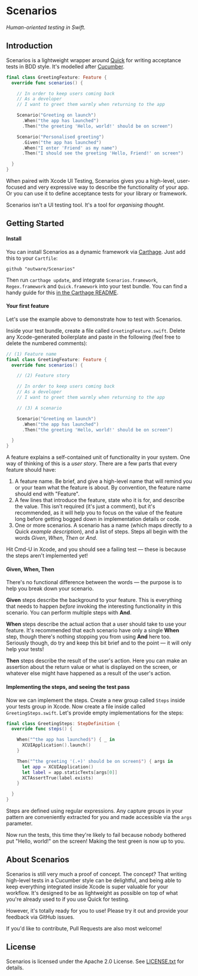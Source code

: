 # Scenarios

_Human-oriented testing in Swift._

## Introduction

Scenarios is a lightweight wrapper around [Quick][] for writing acceptance tests in BDD style. It's modelled after [Cucumber][].

```swift
final class GreetingFeature: Feature {
  override func scenarios() {

    // In order to keep users coming back
    // As a developer
    // I want to greet them warmly when returning to the app

    Scenario("Greeting on launch")
      .When("the app has launched")
      .Then("the greeting 'Hello, world!' should be on screen")

    Scenario("Personalised greeting")
      .Given("the app has launched")
      .When("I enter 'Friend' as my name")
      .Then("I should see the greeting 'Hello, Friend!' on screen")

  }
}
```

[Quick]: https://github.com/Quick/Quick
[Cucumber]: http://cucumber.io/

When paired with Xcode UI Testing, Scenarios gives you a high-level, user-focused and very expressive way to describe the functionality of your app. Or you can use it to define acceptance tests for your library or framework.

Scenarios isn't a UI testing tool. It's a tool for _organising thought_.

## Getting Started

#### Install

You can install Scenarios as a dynamic framework via [Carthage][]. Just add this to your `Cartfile`:

```
github "outware/Scenarios"
```

Then run `carthage update`, and integrate `Scenarios.framework`, `Regex.framework` and `Quick.framework` into your test bundle. You can find a handy guide for this [in the Carthage README][Integration Guide].

[Carthage]: https://github.com/Carthage/Carthage
[Integration Guide]: https://github.com/Carthage/Carthage#adding-frameworks-to-unit-tests-or-a-framework

#### Your first feature

Let's use the example above to demonstrate how to test with Scenarios.

Inside your test bundle, create a file called `GreetingFeature.swift`. Delete any Xcode-generated boilerplate and paste in the following (feel free to delete the numbered comments):

```swift
// (1) Feature name
final class GreetingFeature: Feature {
  override func scenarios() {

    // (2) Feature story

    // In order to keep users coming back
    // As a developer
    // I want to greet them warmly when returning to the app

    // (3) A scenario

    Scenario("Greeting on launch")
      .When("the app has launched")
      .Then("the greeting 'Hello, world!' should be on screen")

  }
}
```

A feature explains a self-contained unit of functionality in your system. One way of thinking of this is a _user story_. There are a few parts that every feature should have:

1. A feature name. Be brief, and give a high-level name that will remind you or your team what the feature is about. By convention, the feature name should end with "Feature".
2. A few lines that introduce the feature, state who it is for, and describe the value. This isn't required (it's just a comment), but it's recommended, as it will help you to focus on the value of the feature long before getting bogged down in implementation details or code.
3. One or more scenarios. A scenario has a name (which maps directly to a Quick _example description_), and a list of steps. Steps all begin with the words _Given_, _When_, _Then_ or _And_. 

Hit Cmd-U in Xcode, and you should see a failing test — these is because the steps aren't implemented yet!

#### Given, When, Then

There's no functional difference between the words — the purpose is to help you break down your scenario.

**Given** steps describe the background to your feature. This is everything that needs to happen _before_ invoking the interesting functionality in this scenario. You can perform multiple steps with **And**.

**When** steps describe the actual action that a user should take to use your feature. It's recommended that each scenario have only a single **When** step, though there's nothing stopping you from using **And** here too. Seriously though, do try and keep this bit brief and to the point — it will only help your tests!

**Then** steps describe the result of the user's action. Here you can make an assertion about the return value or what is displayed on the screen, or whatever else might have happened as  a result of the user's action.

#### Implementing the steps, and seeing the test pass

Now we can implement the steps. Create a new group called `Steps` inside your tests group in Xcode. Now create a file inside called `GreetingSteps.swift`. Let's provide empty implementations for the steps:

```swift
final class GreetingSteps: StepDefinition {
  override func steps() {

    When("^the app has launched$") { _ in
      XCUIApplication().launch()
    }

    Then("^the greeting '(.+)' should be on screen$") { args in
      let app = XCUIApplication()
      let label = app.staticTexts[args[0]]
      XCTAssertTrue(label.exists)
    }

  }
}
```

Steps are defined using regular expressions. Any capture groups in your pattern are conveniently extracted for you and made accessible via the `args` parameter.

Now run the tests, this time they're likely to fail because nobody bothered put "Hello, world!" on the screen! Making the test green is now up to you.

## About Scenarios

Scenarios is still very much a proof of concept. The concept? That writing high-level tests in a Cucumber style can be delightful, and being able to keep everything integrated inside Xcode is super valuable for your workflow. It's designed to be as lightweight as possible on top of what you're already used to if you use Quick for testing.

However, it's totally ready for you to use! Please try it out and provide your feedback via GitHub issues.

If you'd like to contribute, Pull Requests are also most welcome!

## License

Scenarios is licensed under the Apache 2.0 License. See [LICENSE.txt](LICENSE.txt) for details.
